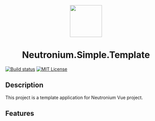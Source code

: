 <p align="center"><img width="100" src="https://raw.githubusercontent.com/NeutroniumCore/neutronium-vue/master/template/src/assets/logo.png"></p>
<h1 align="center">Neutronium.Simple.Template</h1>

[![Build status](https://img.shields.io/appveyor/ci/David-Desmaisons/neutronium-simple-template.svg?maxAge=2592000)](https://ci.appveyor.com/project/David-Desmaisons/neutronium-simple-template)
[![MIT License](https://img.shields.io/github/license/NeutroniumCore/Neutronium.Simple.Template.svg)](https://github.com/NeutroniumCore/Neutronium.Simple.Template/blob/master/LICENSE)

## Description

This project is a template application for Neutronium Vue project.<br>

## Features



